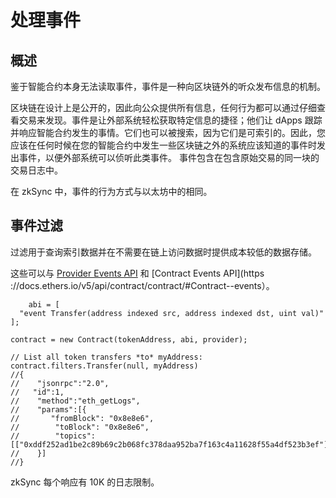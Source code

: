 # 处理事件

## 概述

鉴于智能合约本身无法读取事件，事件是一种向区块链外的听众发布信息的机制。

区块链在设计上是公开的，因此向公众提供所有信息，任何行为都可以通过仔细查看交易来发现。事件是让外部系统轻松获取特定信息的捷径；他们让 dApps 跟踪并响应智能合约发生的事情。它们也可以被搜索，因为它们是可索引的。因此，您应该在任何时候在您的智能合约中发生一些区块链之外的系统应该知道的事件时发出事件，以便外部系统可以侦听此类事件。
事件包含在包含原始交易的同一块的交易日志中。

在 zkSync 中，事件的行为方式与以太坊中的相同。

## 事件过滤

过滤用于查询索引数据并在不需要在链上访问数据时提供成本较低的数据存储。

这些可以与 [Provider Events API](https://docs.ethers.io/v5/api/providers/provider/#Provider--event-methods) 和 [Contract Events API](https ://docs.ethers.io/v5/api/contract/contract/#Contract--events）。

```solidity
    abi = [
  "event Transfer(address indexed src, address indexed dst, uint val)"
];

contract = new Contract(tokenAddress, abi, provider);

// List all token transfers *to* myAddress:
contract.filters.Transfer(null, myAddress)
//{
//    "jsonrpc":"2.0",
//   "id":1,
//    "method":"eth_getLogs",
//    "params":[{
//       "fromBlock": "0x8e8e6",
//        "toBlock": "0x8e8e6",
//        "topics": [["0xddf252ad1be2c89b69c2b068fc378daa952ba7f163c4a11628f55a4df523b3ef"]]
//    }]
//}
```

zkSync 每个响应有 10K 的日志限制。
